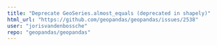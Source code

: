 ```yaml
---
title: "Deprecate GeoSeries.almost_equals (deprecated in shapely)"
html_url: "https://github.com/geopandas/geopandas/issues/2538"
user: "jorisvandenbossche"
repo: "geopandas/geopandas"
---
```


